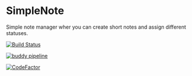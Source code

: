 # SimpleNote
Simple note manager wher you can create short notes and assign different statuses.

[![Build Status](https://simplenotewpf.visualstudio.com/_apis/public/build/definitions/c806bf31-1d92-40fc-b332-8712b4fbc5dc/1/badge)](https://simplenotewpf.visualstudio.com/MyFirstProject/_build/index?definitionId=1)

[![buddy pipeline](https://app.buddy.works/benetskyybogdan/simplenote/pipelines/pipeline/131062/badge.svg?token=0052436b7bb05d9af7a04693c2f1f89f8ee3e9b0318266ed6544b6a722cc79b1 "buddy pipeline")](https://app.buddy.works/benetskyybogdan/simplenote/pipelines/pipeline/131062)

[![CodeFactor](https://www.codefactor.io/repository/github/bbenetskyy/simplenote/varaniumsharp.initiator/badge)](https://www.codefactor.io/repository/github/bbenetskyy/simplenote/varaniumsharp.initiator)
